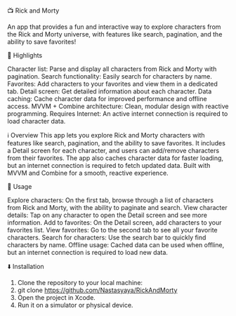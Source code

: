 📺 Rick and Morty

An app that provides a fun and interactive way to explore characters from the Rick and Morty universe, with features like search, pagination, and the ability to save favorites!

🌟 Highlights

Character list: Parse and display all characters from Rick and Morty with pagination.
Search functionality: Easily search for characters by name.
Favorites: Add characters to your favorites and view them in a dedicated tab.
Detail screen: Get detailed information about each character.
Data caching: Cache character data for improved performance and offline access.
MVVM + Combine architecture: Clean, modular design with reactive programming.
Requires Internet: An active internet connection is required to load character data.

ℹ️ Overview
This app lets you explore Rick and Morty characters with features like search, pagination, and the ability to save favorites. It includes a Detail screen for each character, and users can add/remove characters from their favorites. The app also caches character data for faster loading, but an internet connection is required to fetch updated data. Built with MVVM and Combine for a smooth, reactive experience.

🚀 Usage

Explore characters: On the first tab, browse through a list of characters from Rick and Morty, with the ability to paginate and search.
View character details: Tap on any character to open the Detail screen and see more information.
Add to favorites: On the Detail screen, add characters to your favorites list.
View favorites: Go to the second tab to see all your favorite characters.
Search for characters: Use the search bar to quickly find characters by name.
Offline usage: Cached data can be used when offline, but an internet connection is required to load new data.

⬇️ Installation

1. Clone the repository to your local machine:
2. git clone https://github.com/Nastasyaya/RickAndMorty
3. Open the project in Xcode.
4. Run it on a simulator or physical device.
